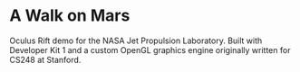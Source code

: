 A Walk on Mars
==================

Oculus Rift demo for the NASA Jet Propulsion Laboratory. Built with Developer Kit 1 and a custom OpenGL graphics engine originally written for CS248 at Stanford.
